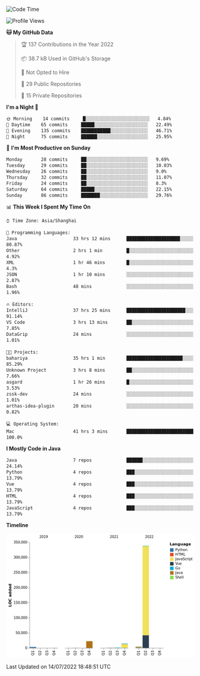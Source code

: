 <!--START_SECTION:waka-->
![Code Time](http://img.shields.io/badge/Code%20Time-0%20secs-blue)

![Profile Views](http://img.shields.io/badge/Profile%20Views-1-blue)

**🐱 My GitHub Data** 

> 🏆 137 Contributions in the Year 2022
 > 
> 📦 38.7 kB Used in GitHub's Storage 
 > 
> 🚫 Not Opted to Hire
 > 
> 📜 29 Public Repositories 
 > 
> 🔑 15 Private Repositories  
 > 
**I'm a Night 🦉** 

```text
🌞 Morning    14 commits     █░░░░░░░░░░░░░░░░░░░░░░░░   4.84% 
🌆 Daytime    65 commits     █████░░░░░░░░░░░░░░░░░░░░   22.49% 
🌃 Evening    135 commits    ███████████░░░░░░░░░░░░░░   46.71% 
🌙 Night      75 commits     ██████░░░░░░░░░░░░░░░░░░░   25.95%

```
📅 **I'm Most Productive on Sunday** 

```text
Monday       28 commits     ██░░░░░░░░░░░░░░░░░░░░░░░   9.69% 
Tuesday      29 commits     ██░░░░░░░░░░░░░░░░░░░░░░░   10.03% 
Wednesday    26 commits     ██░░░░░░░░░░░░░░░░░░░░░░░   9.0% 
Thursday     32 commits     ██░░░░░░░░░░░░░░░░░░░░░░░   11.07% 
Friday       24 commits     ██░░░░░░░░░░░░░░░░░░░░░░░   8.3% 
Saturday     64 commits     █████░░░░░░░░░░░░░░░░░░░░   22.15% 
Sunday       86 commits     ███████░░░░░░░░░░░░░░░░░░   29.76%

```


📊 **This Week I Spent My Time On** 

```text
⌚︎ Time Zone: Asia/Shanghai

💬 Programming Languages: 
Java                     33 hrs 12 mins      ████████████████████░░░░░   80.87% 
Other                    2 hrs 1 min         █░░░░░░░░░░░░░░░░░░░░░░░░   4.92% 
XML                      1 hr 46 mins        █░░░░░░░░░░░░░░░░░░░░░░░░   4.3% 
JSON                     1 hr 10 mins        ░░░░░░░░░░░░░░░░░░░░░░░░░   2.87% 
Bash                     48 mins             ░░░░░░░░░░░░░░░░░░░░░░░░░   1.96%

🔥 Editors: 
IntelliJ                 37 hrs 25 mins      ██████████████████████░░░   91.14% 
VS Code                  3 hrs 13 mins       ██░░░░░░░░░░░░░░░░░░░░░░░   7.85% 
DataGrip                 24 mins             ░░░░░░░░░░░░░░░░░░░░░░░░░   1.01%

🐱‍💻 Projects: 
bahariya                 35 hrs 1 min        █████████████████████░░░░   85.29% 
Unknown Project          3 hrs 8 mins        ██░░░░░░░░░░░░░░░░░░░░░░░   7.66% 
asgard                   1 hr 26 mins        █░░░░░░░░░░░░░░░░░░░░░░░░   3.53% 
zssk-dev                 24 mins             ░░░░░░░░░░░░░░░░░░░░░░░░░   1.01% 
arthas-idea-plugin       20 mins             ░░░░░░░░░░░░░░░░░░░░░░░░░   0.82%

💻 Operating System: 
Mac                      41 hrs 3 mins       █████████████████████████   100.0%

```

**I Mostly Code in Java** 

```text
Java                     7 repos             ██████░░░░░░░░░░░░░░░░░░░   24.14% 
Python                   4 repos             ███░░░░░░░░░░░░░░░░░░░░░░   13.79% 
Vue                      4 repos             ███░░░░░░░░░░░░░░░░░░░░░░   13.79% 
HTML                     4 repos             ███░░░░░░░░░░░░░░░░░░░░░░   13.79% 
JavaScript               4 repos             ███░░░░░░░░░░░░░░░░░░░░░░   13.79%

```


**Timeline**

![Chart not found](https://raw.githubusercontent.com/youtiaoguagua/youtiaoguagua/master/charts/bar_graph.png) 


 Last Updated on 14/07/2022 18:48:51 UTC
<!--END_SECTION:waka-->